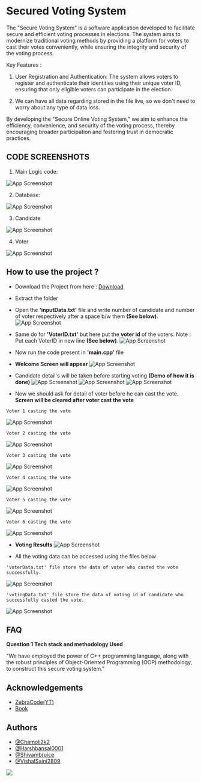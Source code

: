 
# Secured Voting System
The "Secure Voting System" is a software application developed to facilitate secure and efficient voting processes in elections. The system aims to modernize traditional voting methods by providing a platform for voters to cast their votes conveniently, while ensuring the integrity and security of the voting process.


Key Features :

1) User Registration and Authentication: The system allows voters to register and authenticate their identities using their unique voter ID, ensuring that only eligible voters can participate in the election.

2) We can have all data regarding stored in the file live, so we don't need to worry about any type of data loss.

By developing the "Secure Online Voting System," we aim to enhance the efficiency, convenience, and security of the voting process, thereby encouraging broader participation and fostering trust in democratic practices.
<br>
## CODE SCREENSHOTS

1) Main Logic code: 

![App Screenshot](images/main.png)

2) Database:

![App Screenshot](images/database.png)

3) Candidate

![App Screenshot](images/candidate.png)

4) Voter

![App Screenshot](images/voter.png)


## How to use the project ?
- Download the Project from here : [Download]()

- Extract the folder

- Open the **'inputData.txt'** file and write number of candidate and number of voter respectively after a space b/w them **(See below)**.
![App Screenshot](CodeWorking/inputdata.png)

- Same do for **'VoterID.txt'** but here put the **voter id** of the voters. Note : Put each VoterID in new line **(See below)**.
![App Screenshot](CodeWorking/voterid.png)

- Now run the code present in **'main.cpp'** file

- **Welcome Screen will appear**
![App Screenshot](CodeWorking/1.png)

- Candidate detail's will be taken before starting voting **(Demo of how it is done)**
![App Screenshot](CodeWorking/2.png)
![App Screenshot](CodeWorking/3.png)
![App Screenshot](CodeWorking/4.png)

- Now we should ask for detail of voter before he can cast the vote. **Screen will be cleared after voter cast the vote**
```
Voter 1 casting the vote
```
![App Screenshot](CodeWorking/5.png)
```
Voter 2 casting the vote
```
![App Screenshot](CodeWorking/6.png)
```
Voter 3 casting the vote
```
![App Screenshot](CodeWorking/7.png)
```
Voter 4 casting the vote
```
![App Screenshot](CodeWorking/8.png)
```
Voter 5 casting the vote
```
![App Screenshot](CodeWorking/9.png)
```
Voter 6 casting the vote
```
![App Screenshot](CodeWorking/10.png)

- **Voting Results**
![App Screenshot](CodeWorking/11.png)

- All the voting data can be accessed using the files below

```
'voterData.txt' file store the data of voter who casted the vote successfully.
```
![App Screenshot](CodeWorking/12.png)

```
'votingData.txt' file store the data of voting id of candidate who successfully casted the vote.
```
![App Screenshot](CodeWorking/13.png)





## FAQ

**Question 1 Tech stack and methodology Used**

"We have employed the power of C++ programming language, along with the robust principles of Object-Oriented Programming (OOP) methodology, to construct this secure voting system."



## Acknowledgements

 - [ZebraCode(YT)](https://www.youtube.com/watch?v=aq-eYnsCoP0&ab_channel=ZebraCode)
 - [Book](http://sriyncollege.org/wp-content/uploads/2021/08/ELECTRONIC-VOTING-MACHINE-DOCUMENTATION.pdf)


## Authors

- [@Chamoli2k2](https://github.com/Chamoli2k2)
- [@Harshbansal0001](https://www.github.com/Harshbansal0001)
- [@Shivambruice](https://www.github.com/Shivambruice)
- [@VishalSaini2809](https://www.github.com/VishalSaini28)

<a href="https://github.com/Chamoli2k2/Secured-Voting-System/graphs/contributors">
  <img src="https://contrib.rocks/image?repo=Chamoli2k2/Secured-Voting-System" />
</a>
